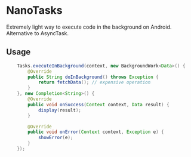 # NanoTasks
Extremely light way to execute code in the background on Android. Alternative to AsyncTask.

## Usage

```java
    Tasks.executeInBackground(context, new BackgroundWork<Data>() {
        @Override
        public String doInBackground() throws Exception {
            return fetchData(); // expensive operation
        }
    }, new Completion<String>() {
        @Override
        public void onSuccess(Context context, Data result) {
            display(result);
        }

        @Override
        public void onError(Context context, Exception e) {
            showError(e);
        }
    });
```
